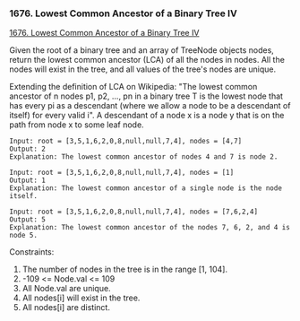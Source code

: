 ### 1676. Lowest Common Ancestor of a Binary Tree IV

[1676. Lowest Common Ancestor of a Binary Tree IV
](https://leetcode.com/problems/lowest-common-ancestor-of-a-binary-tree-iv/)


Given the root of a binary tree and an array of TreeNode objects nodes, return the lowest common ancestor (LCA) of all the nodes in nodes. All the nodes will exist in the tree, and all values of the tree's nodes are unique.

Extending the definition of LCA on Wikipedia: "The lowest common ancestor of n nodes p1, p2, ..., pn in a binary tree T is the lowest node that has every pi as a descendant (where we allow a node to be a descendant of itself) for every valid i". A descendant of a node x is a node y that is on the path from node x to some leaf node.


```
Input: root = [3,5,1,6,2,0,8,null,null,7,4], nodes = [4,7]
Output: 2
Explanation: The lowest common ancestor of nodes 4 and 7 is node 2.
```

```
Input: root = [3,5,1,6,2,0,8,null,null,7,4], nodes = [1]
Output: 1
Explanation: The lowest common ancestor of a single node is the node itself.
```

```
Input: root = [3,5,1,6,2,0,8,null,null,7,4], nodes = [7,6,2,4]
Output: 5
Explanation: The lowest common ancestor of the nodes 7, 6, 2, and 4 is node 5.
```

Constraints:

1. The number of nodes in the tree is in the range [1, 104].
2. -109 <= Node.val <= 109
3. All Node.val are unique.
4. All nodes[i] will exist in the tree.
5. All nodes[i] are distinct.